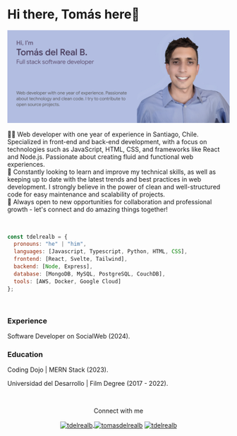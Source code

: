 <h1 align='left'>Hi there, Tomás here👋</h1>

<p> 
<img src="./card.png">
</p>

<p align='left'>👨‍💻 Web developer with one year of experience in Santiago, Chile. Specialized in front-end and back-end development, with a focus on technologies such as JavaScript, HTML, CSS, and frameworks like React and Node.js. Passionate about creating fluid and functional web experiences.

<br>
🧠 Constantly looking to learn and improve my technical skills, as well as keeping up to date with the latest trends and best practices in web development. I strongly believe in the power of clean and well-structured code for easy maintenance and scalability of projects.

<br>
🚀 Always open to new opportunities for collaboration and professional growth - let's connect and do amazing things together!</p>
<br>

```js
const tdelrealb = {
  pronouns: "he" | "him",
  languages: [Javascript, Typescript, Python, HTML, CSS],
  frontend: [React, Svelte, Tailwind],
  backend: [Node, Express],
  database: [MongoDB, MySQL, PostgreSQL, CouchDB],
  tools: [AWS, Docker, Google Cloud]
};
```
<br>

<h3 align='left'>Experience</h3>
<p align='left'> Software Developer on SocialWeb (2024).</p>

<h3 align='left'>Education</h3>

<p align='left'>Coding Dojo | MERN Stack (2023).</p>
<p align='left'>Universidad del Desarrollo | Film Degree (2017 - 2022).</p>

<br>

<p align='center'>Connect with me</p>
<p align='center'>
<a href='https://linkedin.com/in/tdelrealb' target='blank'>
<img align="center" src="https://raw.githubusercontent.com/rahuldkjain/github-profile-readme-generator/master/src/images/icons/Social/linked-in-alt.svg" alt="tdelrealb" height="20" width="30" />
</a>
<a href="https://instagram.com/delrealtomas.dev" target="blank"><img align="center" src="https://raw.githubusercontent.com/rahuldkjain/github-profile-readme-generator/master/src/images/icons/Social/instagram.svg" alt="tomasdelrealb" height="20" width="40" /></a>
<a href="https://discord.gg/tdelrealb" target="blank"><img align="center" src="https://raw.githubusercontent.com/rahuldkjain/github-profile-readme-generator/master/src/images/icons/Social/discord.svg" alt="tdelrealb" height="30" width="40" /></a>
</p>

